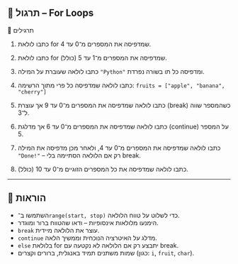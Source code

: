 ## 📘 תרגול – For Loops

🧪 תרגילים

1.  כתבו לולאת for שמדפיסה את המספרים מ־0 עד 4.

2.  כתבו לולאת for שמדפיסה את המספרים מ־1 עד 5 (כולל).

3.  כתבו לולאה שעוברת על המילה `"Python"` ומדפיסה כל תו בשורה נפרדת.

4.  כתבו לולאה שמדפיסה כל פרי מתוך הרשימה:
`fruits = ["apple", "banana", "cherry"]`

5.  כתבו לולאה שמדפיסה את המספרים מ־0 עד 9 אך עוצרת (break) כשהמספר שווה ל־3.

6.  כתבו לולאה שמדפיסה את המספרים מ־0 עד 6 אך מדלגת (continue) על המספר 5.

7.  כתבו לולאה שמדפיסה את המספרים מ־0 עד 4, ולאחר מכן מדפיסה את המילה `"Done!"` – רק אם הלולאה הסתיימה בלי break.

8.  כתבו לולאה שמדפיסה את כל המספרים הזוגיים מ־0 עד 10 (כולל).

---

## 📌 הוראות

* השתמשו ב־`range(start, stop)` כדי לשלוט על טווח הלולאה.
* הימנעו מלולאות אינסופיות – ודאו שהטווח ברור ומוגדר.
* `break` עוצר את הלולאה מיידית.
* `continue` מדלג על האיטרציה הנוכחית וממשיך הלאה.
* `else` בלולאת for יתבצע רק אם הלולאה לא נקטעה עם break.
* שמות משתנים תמיד באנגלית, ברורים וקצרים (כגון: `i`, `fruit`, `char`).
